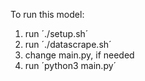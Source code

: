 
To run this model:

1) run ´./setup.sh´
2) run ´./datascrape.sh´
3) change main.py, if needed
4) run ´python3 main.py´
